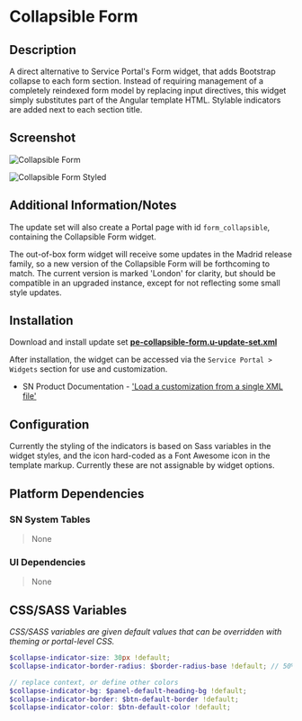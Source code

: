 # Collapsible Form

## Description

A direct alternative to Service Portal's Form widget, that adds Bootstrap collapse to each form section. Instead of requiring management of a completely reindexed form model by replacing input directives, this widget simply substitutes part of the Angular template HTML. Stylable indicators are added next to each section title.

## Screenshot

![Collapsible Form](https://raw.githubusercontent.com/platform-experience/serviceportal-widget-library/master/src/pe-collapsible-form/images/pe-collapsible-form.png)

![Collapsible Form Styled](https://raw.githubusercontent.com/platform-experience/serviceportal-widget-library/master/src/pe-collapsible-form/images/pe-collapsible-form-styled.png)

## Additional Information/Notes

The update set will also create a Portal page with id `form_collapsible`, containing the Collapsible Form widget.

The out-of-box form widget will receive some updates in the Madrid release family, so a new version of the Collapsible Form will be forthcoming to match. The current version is marked 'London' for clarity, but should be compatible in an upgraded instance, except for not reflecting some small style updates.

## Installation

Download and install update set **[pe-collapsible-form.u-update-set.xml](https://raw.githubusercontent.com/platform-experience/serviceportal-widget-library/master/src/pe-collapsible-form/pe-collapsible-form.u-update-set.xml)**

After installation, the widget can be accessed via the `Service Portal > Widgets` section for use and customization.

* SN Product Documentation - ['Load a customization from a single XML file'](https://docs.servicenow.com/bundle/kingston-application-development/page/build/system-update-sets/task/t_SaveAnUpdateSetAsAnXMLFile.html)

## Configuration

Currently the styling of the indicators is based on Sass variables in the widget styles, and the icon hard-coded as a Font Awesome icon in the template markup. Currently these are not assignable by widget options.

## Platform Dependencies

### SN System Tables

> None

### UI Dependencies

> None

## CSS/SASS Variables

_CSS/SASS variables are given default values that can be overridden with theming or portal-level CSS._

```scss
$collapse-indicator-size: 30px !default;
$collapse-indicator-border-radius: $border-radius-base !default; // 50% for circles

// replace context, or define other colors
$collapse-indicator-bg: $panel-default-heading-bg !default;
$collapse-indicator-border: $btn-default-border !default;
$collapse-indicator-color: $btn-default-color !default;
```
